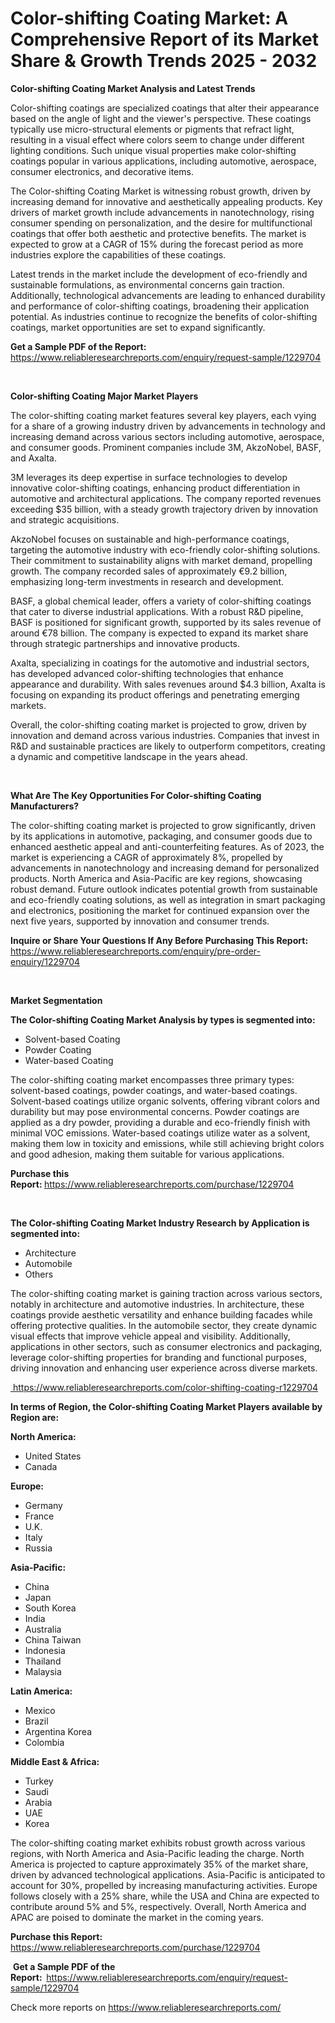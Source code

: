 <p><h1>Color-shifting Coating Market: A Comprehensive Report of its Market Share & Growth Trends 2025 - 2032</h1></p><p><strong>Color-shifting Coating Market Analysis and Latest Trends</strong></p>
<p><p>Color-shifting coatings are specialized coatings that alter their appearance based on the angle of light and the viewer's perspective. These coatings typically use micro-structural elements or pigments that refract light, resulting in a visual effect where colors seem to change under different lighting conditions. Such unique visual properties make color-shifting coatings popular in various applications, including automotive, aerospace, consumer electronics, and decorative items.</p><p>The Color-shifting Coating Market is witnessing robust growth, driven by increasing demand for innovative and aesthetically appealing products. Key drivers of market growth include advancements in nanotechnology, rising consumer spending on personalization, and the desire for multifunctional coatings that offer both aesthetic and protective benefits. The market is expected to grow at a CAGR of 15% during the forecast period as more industries explore the capabilities of these coatings.</p><p>Latest trends in the market include the development of eco-friendly and sustainable formulations, as environmental concerns gain traction. Additionally, technological advancements are leading to enhanced durability and performance of color-shifting coatings, broadening their application potential. As industries continue to recognize the benefits of color-shifting coatings, market opportunities are set to expand significantly.</p></p>
<p><strong>Get a Sample PDF of the Report:&nbsp;</strong> <a href="https://www.reliableresearchreports.com/enquiry/request-sample/1229704?utm_campaign=2227&utm_medium=2&utm_source=Github&utm_content=ia&utm_term=02022025&utm_id=color-shifting-coating">https://www.reliableresearchreports.com/enquiry/request-sample/1229704</a></p>
<p>&nbsp;</p>
<p><strong>Color-shifting Coating Major Market Players</strong></p>
<p><p>The color-shifting coating market features several key players, each vying for a share of a growing industry driven by advancements in technology and increasing demand across various sectors including automotive, aerospace, and consumer goods. Prominent companies include 3M, AkzoNobel, BASF, and Axalta. </p><p>3M leverages its deep expertise in surface technologies to develop innovative color-shifting coatings, enhancing product differentiation in automotive and architectural applications. The company reported revenues exceeding $35 billion, with a steady growth trajectory driven by innovation and strategic acquisitions.</p><p>AkzoNobel focuses on sustainable and high-performance coatings, targeting the automotive industry with eco-friendly color-shifting solutions. Their commitment to sustainability aligns with market demand, propelling growth. The company recorded sales of approximately €9.2 billion, emphasizing long-term investments in research and development.</p><p>BASF, a global chemical leader, offers a variety of color-shifting coatings that cater to diverse industrial applications. With a robust R&D pipeline, BASF is positioned for significant growth, supported by its sales revenue of around €78 billion. The company is expected to expand its market share through strategic partnerships and innovative products.</p><p>Axalta, specializing in coatings for the automotive and industrial sectors, has developed advanced color-shifting technologies that enhance appearance and durability. With sales revenues around $4.3 billion, Axalta is focusing on expanding its product offerings and penetrating emerging markets.</p><p>Overall, the color-shifting coating market is projected to grow, driven by innovation and demand across various industries. Companies that invest in R&D and sustainable practices are likely to outperform competitors, creating a dynamic and competitive landscape in the years ahead.</p></p>
<p>&nbsp;</p>
<p><strong>What Are The Key Opportunities For Color-shifting Coating Manufacturers?</strong></p>
<p><p>The color-shifting coating market is projected to grow significantly, driven by its applications in automotive, packaging, and consumer goods due to enhanced aesthetic appeal and anti-counterfeiting features. As of 2023, the market is experiencing a CAGR of approximately 8%, propelled by advancements in nanotechnology and increasing demand for personalized products. North America and Asia-Pacific are key regions, showcasing robust demand. Future outlook indicates potential growth from sustainable and eco-friendly coating solutions, as well as integration in smart packaging and electronics, positioning the market for continued expansion over the next five years, supported by innovation and consumer trends.</p></p>
<p><strong>Inquire or Share Your Questions If Any Before Purchasing This Report:</strong> <a href="https://www.reliableresearchreports.com/enquiry/pre-order-enquiry/1229704?utm_campaign=2227&utm_medium=2&utm_source=Github&utm_content=ia&utm_term=02022025&utm_id=color-shifting-coating">https://www.reliableresearchreports.com/enquiry/pre-order-enquiry/1229704</a></p>
<p>&nbsp;</p>
<p><strong>Market Segmentation</strong></p>
<p><strong>The Color-shifting Coating Market Analysis by types is segmented into:</strong></p>
<p><ul><li>Solvent-based Coating</li><li>Powder Coating</li><li>Water-based Coating</li></ul></p>
<p><p>The color-shifting coating market encompasses three primary types: solvent-based coatings, powder coatings, and water-based coatings. Solvent-based coatings utilize organic solvents, offering vibrant colors and durability but may pose environmental concerns. Powder coatings are applied as a dry powder, providing a durable and eco-friendly finish with minimal VOC emissions. Water-based coatings utilize water as a solvent, making them low in toxicity and emissions, while still achieving bright colors and good adhesion, making them suitable for various applications.</p></p>
<p><strong>Purchase this Report:&nbsp;</strong><a href="https://www.reliableresearchreports.com/purchase/1229704?utm_campaign=2227&utm_medium=2&utm_source=Github&utm_content=ia&utm_term=02022025&utm_id=color-shifting-coating">https://www.reliableresearchreports.com/purchase/1229704</a></p>
<p>&nbsp;</p>
<p><strong>The Color-shifting Coating Market Industry Research by Application is segmented into:</strong></p>
<p><ul><li>Architecture</li><li>Automobile</li><li>Others</li></ul></p>
<p><p>The color-shifting coating market is gaining traction across various sectors, notably in architecture and automotive industries. In architecture, these coatings provide aesthetic versatility and enhance building facades while offering protective qualities. In the automobile sector, they create dynamic visual effects that improve vehicle appeal and visibility. Additionally, applications in other sectors, such as consumer electronics and packaging, leverage color-shifting properties for branding and functional purposes, driving innovation and enhancing user experience across diverse markets.</p></p>
<p><a href="https://www.reliableresearchreports.com/color-shifting-coating-r1229704?utm_campaign=2227&utm_medium=2&utm_source=Github&utm_content=ia&utm_term=02022025&utm_id=color-shifting-coating">&nbsp;https://www.reliableresearchreports.com/color-shifting-coating-r1229704</a></p>
<p><strong>In terms of Region, the Color-shifting Coating Market Players available by Region are:</strong></p>
<p>
    <p> <strong> North America: </strong>
        <ul>
            <li>United States</li>
            <li>Canada</li>
        </ul>
        </p> 
    <p> <strong> Europe: </strong>
        <ul>
            <li>Germany</li>
            <li>France</li>
            <li>U.K.</li>
            <li>Italy</li>
            <li>Russia</li>
        </ul>
        </p> 
    <p> <strong> Asia-Pacific: </strong>
        <ul>
            <li>China</li>
            <li>Japan</li>
            <li>South Korea</li>
            <li>India</li>
            <li>Australia</li>
            <li>China Taiwan</li>
            <li>Indonesia</li>
            <li>Thailand</li>
            <li>Malaysia</li>
        </ul>
        </p> 
    <p> <strong> Latin America: </strong>
        <ul>
            <li>Mexico</li>
            <li>Brazil</li>
            <li>Argentina Korea</li>
            <li>Colombia</li>
        </ul>
        </p> 
    <p> <strong> Middle East & Africa: </strong>
        <ul>
            <li>Turkey</li>
            <li>Saudi</li>
            <li>Arabia</li>
            <li>UAE</li>
            <li>Korea</li>
        </ul>
    </p>
    </p>
<p><p>The color-shifting coating market exhibits robust growth across various regions, with North America and Asia-Pacific leading the charge. North America is projected to capture approximately 35% of the market share, driven by advanced technological applications. Asia-Pacific is anticipated to account for 30%, propelled by increasing manufacturing activities. Europe follows closely with a 25% share, while the USA and China are expected to contribute around 5% and 5%, respectively. Overall, North America and APAC are poised to dominate the market in the coming years.</p></p>
<p><strong>Purchase this Report: </strong><a href="https://www.reliableresearchreports.com/purchase/1229704?utm_campaign=2227&utm_medium=2&utm_source=Github&utm_content=ia&utm_term=02022025&utm_id=color-shifting-coating">https://www.reliableresearchreports.com/purchase/1229704</a></p>
<p>&nbsp;<strong>Get a Sample PDF of the Report:&nbsp;&nbsp;</strong><a href="https://www.reliableresearchreports.com/enquiry/request-sample/1229704?utm_campaign=2227&utm_medium=2&utm_source=Github&utm_content=ia&utm_term=02022025&utm_id=color-shifting-coating">https://www.reliableresearchreports.com/enquiry/request-sample/1229704</a></p>
<p><strong></strong></p>
<p>Check more reports on <a href="https://www.reliableresearchreports.com/?utm_campaign=2227&utm_medium=2&utm_source=Github&utm_content=ia&utm_term=02022025&utm_id=color-shifting-coating">https://www.reliableresearchreports.com/</a></p>
